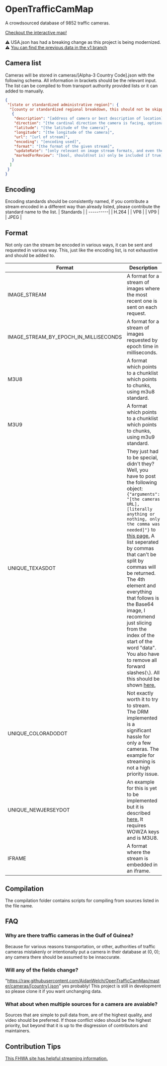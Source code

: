 # OpenTrafficCamMap

A crowdsourced database of 9852 traffic cameras.

[Checkout the interactive map!](http://otc.armchairresearch.org/map)

⚠️ USA.json has had a breaking change as this project is being modernized. ⚠️
[You can find the previous data in the v1 branch](https://github.com/AidanWelch/OpenTrafficCamMap/tree/v1)

## Camera list

Cameras will be stored in cameras/[Alpha-3 Country Code].json with the following schema. All information in brackets should be the relevant input.
The list can be compiled to from transport authority provided lists or it can added to manually.

```json
{
 "[state or standardized administrative region]": {
  "[county or standardized regional breakdown, this should not be skipped but if not applicable or unknown use 'other']": [
   {
    "description": "[address of camera or best description of location]",
    "direction": "[the cardinal direction the camera is facing, optional, is in the format of 'N', 'NE', 'SW', etc]",
    "latitude": "[the latitude of the camera]",
    "longitude": "[the longitude of the camera]",
    "url": "[url of stream]",
    "encoding": "[encoding used]",
    "format": "[the format of the given stream]",
    "updateRate": "[only relevant on image stream formats, and even then is optional, but provides the rate at which the image provided can be pinged for an update, measured in milliseconds]",
    "markedForReview": "[bool, should(not is) only be included if true]"
   }
  ]
 }
}
```

## Encoding

Encoding standards should be consistently named, if you contribute a stream encoded in a different way than already listed, please contribute the standard name to the list.
| Standards |
| ----------|
| H.264 |
| VP8 |
| VP9 |
| JPEG |

## Format

Not only can the stream be encoded in various ways, it can be sent and requested in various way. This, just like the encoding list, is not exhaustive and should be added to.

| Format | Description |
| -------|------------ |
| IMAGE_STREAM | A format for a stream of images where the most recent one is sent on each request. |
| IMAGE_STREAM_BY_EPOCH_IN_MILLISECONDS | A format for a stream of images requested by epoch time in milliseconds. |
| M3U8 | A format which points to a chunklist which points to chunks, using m3u8 standard. |
| M3U9 | A format which points to a chunklist which points to chunks, using m3u9 standard. |
| UNIQUE_TEXASDOT | They just had to be special, didn't they? Well, you have to post the following object: ```{"arguments": "[the cameras URL],[literally anything or nothing, only the comma was needed]"}``` to [this page.](https://its.txdot.gov/ITS_WEB/FrontEnd/svc/DataRequestWebService.svc/GetCctvContent) A list seperated by commas that can't be split by commas will be returned. The 4th element and everything that follows is the Base64 image, I recommend just slicing from the index of the start of the word "data". You also have to remove all forward slashes(`\`). All this should be shown [here.](./examples/streaming/UNIQUE_TEXASDOT.js) |
| UNIQUE_COLORADODOT | Not exactly worth it to try to stream. The DRM implemented is a significant hassle for only a few cameras. The example for streaming is not a high priority issue. |
| UNIQUE_NEWJERSEYDOT | An example for this is yet to be implemented but it is described [here.](./compilation/NewJerseyDot.js) It requires WOWZA keys and is M3U8. |
| IFRAME | A format where the stream is embedded in an iframe. |

## Compilation

The compilation folder contains scripts for compiling from sources listed in the file name.

## FAQ

### Why are there traffic cameras in the Gulf of Guinea?

Because for various reasons transportation, or other, authorities of traffic cameras mistakenly or intentionally put a camera in their database at (0, 0); any camera there should be assumed to be innaccurate.

### Will any of the fields change?

"<https://raw.githubusercontent.com/AidanWelch/OpenTrafficCamMap/master/cameras/[country].json>" yes probably! This project
is still in development so please clone it if you want unchanging data.

### What about when multiple sources for a camera are avaiable?

Sources that are simple to pull data from, are of the highest quality, and video should be preferred. If those conflict video should be the highest priority, but beyond that it is up to the disgression of contributors and maintainers.

## Contribution Tips

[This FHWA site has helpful streaming information.](https://ops.fhwa.dot.gov/publications/fhwahop19037/appb.htm)
